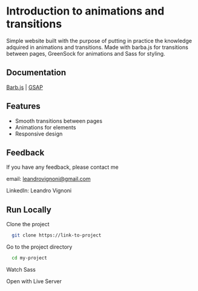 
# Introduction to animations and transitions

Simple website built with the purpose of putting in practice the knowledge adquired in animations and transitions. Made with barba.js for transitions between pages, GreenSock for animations and Sass for styling.


## Documentation

[Barb.js](https://barba.js.org/) | 
[GSAP](https://greensock.com/gsap/)


## Features

- Smooth transitions between pages
- Animations for elements
- Responsive design


  
## Feedback

If you have any feedback, please contact me

email: leandrovignoni@gmail.com

LinkedIn: Leandro Vignoni

  
## Run Locally

Clone the project

```bash
  git clone https://link-to-project
```

Go to the project directory

```bash
  cd my-project
```

Watch Sass

Open with Live Server 


  
